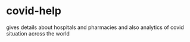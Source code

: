 # covid-help
gives details about hospitals and pharmacies and also analytics of covid situation across the world
